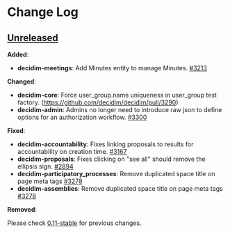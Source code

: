 # Change Log

## [Unreleased](https://github.com/decidim/decidim/tree/HEAD)

**Added**:

- **decidim-meetings**: Add Minutes entity to manage Minutes. [\#3213](https://github.com/decidim/decidim/pull/3213)

**Changed**:

- **decidim-core**: Force user_group.name uniqueness in user_group test factory. (https://github.com/decidim/decidim/pull/3290)
- **decidim-admin**: Admins no longer need to introduce raw json to define options for an authorization workflow. [\#3300](https://github.com/decidim/decidim/pull/3300)

**Fixed**:

- **decidim-accountability**: Fixes linking proposals to results for accountability on creation time. [\#3167](https://github.com/decidim/decidim/pull/3262)
- **decidim-proposals**: Fixes clicking on "see all" should remove the ellipsis sign. [\#2894](https://github.com/decidim/decidim/pull/3238)
- **decidim-participatory_processes**: Remove duplicated space title on page meta tags [\#3278](https://github.com/decidim/decidim/pull/3278)
- **decidim-assemblies**: Remove duplicated space title on page meta tags [\#3278](https://github.com/decidim/decidim/pull/3278)

**Removed**:

Please check [0.11-stable](https://github.com/decidim/decidim/blob/0.11-stable/CHANGELOG.md) for previous changes.

